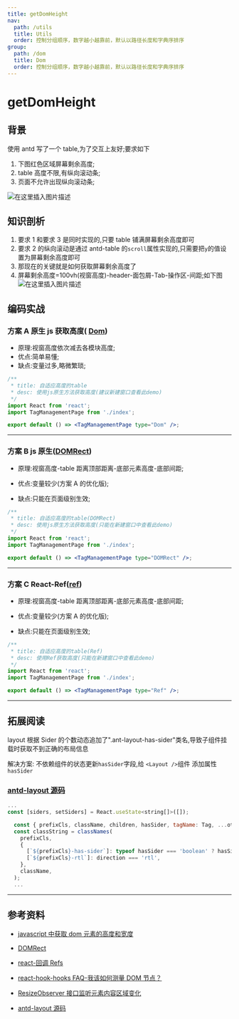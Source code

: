 ```yaml
---
title: getDomHeight
nav:
  path: /utils
  title: Utils
  order: 控制分组顺序，数字越小越靠前，默认以路径长度和字典序排序
group:
  path: /dom
  title: Dom
  order: 控制分组顺序，数字越小越靠前，默认以路径长度和字典序排序
---
```


# getDomHeight

## 背景

使用 antd 写了一个 table,为了交互上友好;要求如下

1. 下图红色区域屏幕剩余高度;
2. table 高度不限,有纵向滚动条;
3. 页面不允许出现纵向滚动条;

![在这里插入图片描述](https://img-blog.csdnimg.cn/d0a13c8b6e32423cafd460ffa6beb1e6.png)

## 知识剖析

1. 要求 1 和要求 3 是同时实现的,只要 table 铺满屏幕剩余高度即可
2. 要求 2 的纵向滚动是通过 antd-table 的`scroll`属性实现的,只需要把`y`的值设置为屏幕剩余高度即可
3. 那现在的关键就是如何获取屏幕剩余高度了
4. 屏幕剩余高度=100vh(视窗高度)-header-面包屑-Tab-操作区-间距;如下图 ![在这里插入图片描述](https://img-blog.csdnimg.cn/7dde2551998e409691df255593fbee0a.png)

## 编码实战

### 方案 A 原生 js 获取高度( [Dom](https://www.cnblogs.com/lingdublog/p/6438055.html))

- 原理:视窗高度依次减去各模块高度;
- 优点:简单易懂;
- 缺点:变量过多,略微繁琐;

```jsx
/**
 * title: 自适应高度的table
 * desc: 使用js原生方法获取高度(建议新建窗口查看此demo)
 */
import React from 'react';
import TagManagementPage from './index';

export default () => <TagManagementPage type="Dom" />;
```

---

### 方案 B js 原生([DOMRect](https://developer.mozilla.org/zh-CN/docs/Web/API/DOMRect))

- 原理:视窗高度-table 距离顶部距离-底部元素高度-底部间距;

- 优点:变量较少(方案 A 的优化版);

- 缺点:只能在页面级别生效;

```jsx
/**
 * title: 自适应高度的table(DOMRect)
 * desc: 使用js原生方法获取高度(只能在新建窗口中查看此demo)
 */
import React from 'react';
import TagManagementPage from './index';

export default () => <TagManagementPage type="DOMRect" />;
```

---

### 方案 C React-Ref([ref](https://zh-hans.reactjs.org/docs/hooks-faq.html#how-can-i-measure-a-dom-node))

- 原理:视窗高度-table 距离顶部距离-底部元素高度-底部间距;

- 优点:变量较少(方案 A 的优化版);

- 缺点:只能在页面级别生效;

```jsx
/**
 * title: 自适应高度的table(Ref)
 * desc: 使用Ref获取高度(只能在新建窗口中查看此demo)
 */
import React from 'react';
import TagManagementPage from './index';

export default () => <TagManagementPage type="Ref" />;
```

---

## 拓展阅读

layout 根据 Sider 的个数动态追加了".ant-layout-has-sider"类名,导致子组件挂载时获取不到正确的布局信息

解决方案: 不依赖组件的状态更新`hasSider`字段,给 `<Layout />`组件 添加属性 `hasSider`

### [antd-layout 源码](https://github.com/ant-design/ant-design/blob/master/components/layout/layout.tsx)

```js
...
const [siders, setSiders] = React.useState<string[]>([]);

  const { prefixCls, className, children, hasSider, tagName: Tag, ...others } = props;
  const classString = classNames(
    prefixCls,
    {
      [`${prefixCls}-has-sider`]: typeof hasSider === 'boolean' ? hasSider : siders.length > 0,
      [`${prefixCls}-rtl`]: direction === 'rtl',
    },
    className,
  );
  ...
```

---

## 参考资料

- [javascript 中获取 dom 元素的高度和宽度](https://www.cnblogs.com/lingdublog/p/6438055.html)

- [DOMRect](https://developer.mozilla.org/zh-CN/docs/Web/API/DOMRect)

- [react-回调 Refs](https://zh-hans.reactjs.org/docs/refs-and-the-dom.html#callback-refs)

- [react-hook-hooks FAQ-我该如何测量 DOM 节点？](https://zh-hans.reactjs.org/docs/hooks-faq.html#how-can-i-measure-a-dom-node)

- [ResizeObserver 接口监听元素内容区域变化](https://developer.mozilla.org/zh-CN/docs/Web/API/ResizeObserver)

- [antd-layout 源码](https://github.com/ant-design/ant-design/blob/master/components/layout/layout.tsx)
